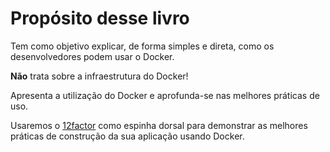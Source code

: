 # Propósito desse livro

Tem como objetivo explicar, de forma simples e direta, como os desenvolvedores podem usar o Docker.

**Não** trata sobre a infraestrutura do Docker!

Apresenta a utilização do Docker e aprofunda-se nas melhores práticas de uso.

Usaremos o [12factor](http://12factor.net/pt_br/) como espinha dorsal para demonstrar as melhores práticas de construção da sua aplicação usando Docker.
